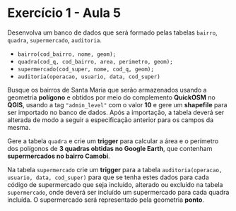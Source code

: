 # Exercício 1 - Aula 5
Desenvolva um banco de dados que será formado pelas tabelas `bairro`, `quadra`, `supermercado`, `auditoria`.

- `bairro(cod_bairro, nome, geom);`
- `quadra(cod_q, cod_bairro, area, perimetro, geom);`
- `supermercado(cod_super, nome, cod_q, geom);`
- `auditoria(operacao, usuario, data, cod_super)`

Busque os bairros de Santa Maria que serão armazenados usando a geometria **polígono** e obtidos por meio do complemento **QuickOSM** no **QGIS**, usando a tag `"admin_level"` com o valor **10** e gere um **shapefile** para ser importado no banco de dados. Após a importação, a tabela deverá ser alterada de modo a seguir a especificação anterior para os campos da mesma.

Gere a tabela `quadra` e crie um **trigger** para calcular a área e o perímetro dos polígonos de **3 quadras obtidas no Google Earth**, que contenham **supermercados no bairro Camobi**.

Na tabela `supermercado` crie um **trigger** para a tabela `auditoria(operacao, usuario, data, cod_super)` para que se tenha estes dados para cada código de supermercado que seja incluído, alterado ou excluído na tabela `supermercado`, onde deverá ser incluído um supermercado para cada quadra incluída. O supermercado será representado pela geometria **ponto**.
